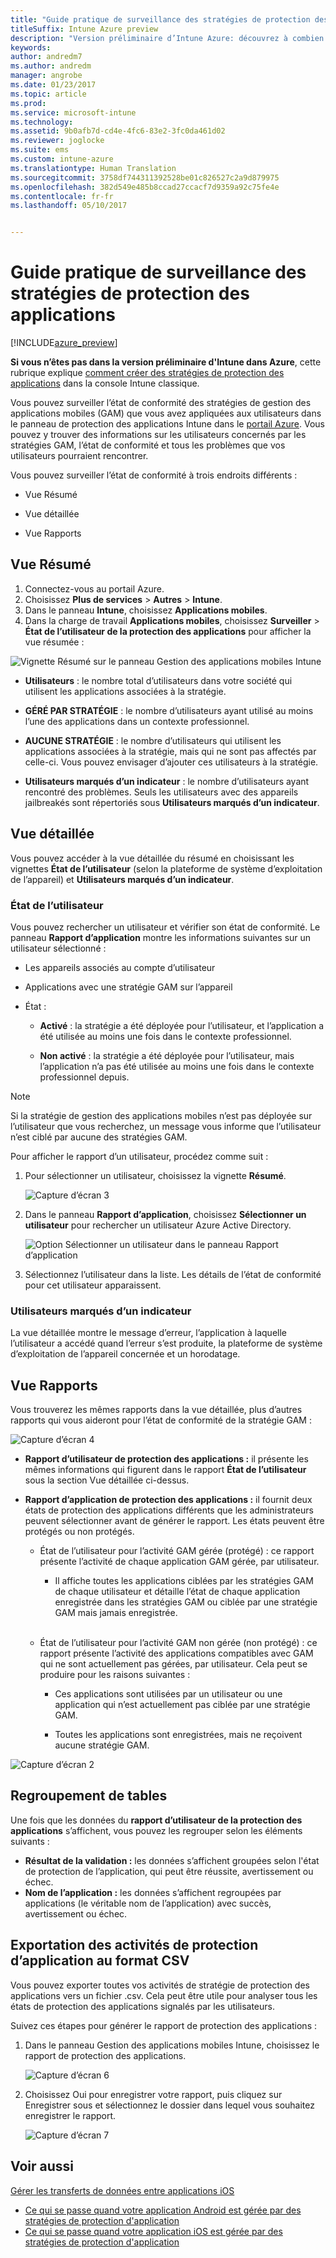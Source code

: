 ```yaml
---
title: "Guide pratique de surveillance des stratégies de protection des applications"
titleSuffix: Intune Azure preview
description: "Version préliminaire d’Intune Azure: découvrez à combien d’utilisateurs s’applique la stratégie et explorez pour accéder à plus d’informations."
keywords: 
author: andredm7
ms.author: andredm
manager: angrobe
ms.date: 01/23/2017
ms.topic: article
ms.prod: 
ms.service: microsoft-intune
ms.technology: 
ms.assetid: 9b0afb7d-cd4e-4fc6-83e2-3fc0da461d02
ms.reviewer: joglocke
ms.suite: ems
ms.custom: intune-azure
ms.translationtype: Human Translation
ms.sourcegitcommit: 3758df744311392528be01c826527c2a9d879975
ms.openlocfilehash: 382d549e485b8ccad27ccacf7d9359a92c75fe4e
ms.contentlocale: fr-fr
ms.lasthandoff: 05/10/2017


---
```


# <a name="how-to-monitor-app-protection-policies"></a>Guide pratique de surveillance des stratégies de protection des applications
[!INCLUDE[azure_preview](../includes/azure_preview.md)]

**Si vous n’êtes pas dans la version préliminaire d'Intune dans Azure**, cette rubrique explique [comment créer des stratégies de protection des applications](https://docs.microsoft.com/intune/deploy-use/create-and-deploy-mobile-app-management-policies-with-microsoft-intune) dans la console Intune classique.


Vous pouvez surveiller l’état de conformité des stratégies de gestion des applications mobiles (GAM) que vous avez appliquées aux utilisateurs dans le panneau de protection des applications Intune dans le [portail Azure](https://portal.azure.com). Vous pouvez y trouver des informations sur les utilisateurs concernés par les stratégies GAM, l’état de conformité et tous les problèmes que vos utilisateurs pourraient rencontrer.

Vous pouvez surveiller l’état de conformité à trois endroits différents :

-   Vue Résumé

-   Vue détaillée

-   Vue Rapports

## <a name="summary-view"></a>Vue Résumé

1. Connectez-vous au portail Azure.
2. Choisissez **Plus de services** > **Autres** > **Intune**.
3. Dans le panneau **Intune**, choisissez **Applications mobiles**.
4. Dans la charge de travail **Applications mobiles**, choisissez **Surveiller** > **État de l’utilisateur de la protection des applications** pour afficher la vue résumée :

![Vignette Résumé sur le panneau Gestion des applications mobiles Intune](../media/app-protection-user-status-summary.png)

-   **Utilisateurs** : le nombre total d’utilisateurs dans votre société qui utilisent les applications associées à la stratégie.

-   **GÉRÉ PAR STRATÉGIE** : le nombre d’utilisateurs ayant utilisé au moins l’une des applications dans un contexte professionnel.

-   **AUCUNE STRATÉGIE** : le nombre d’utilisateurs qui utilisent les applications associées à la stratégie, mais qui ne sont pas affectés par celle-ci. Vous pouvez envisager d’ajouter ces utilisateurs à la stratégie.

- **Utilisateurs marqués d’un indicateur** : le nombre d’utilisateurs ayant rencontré des problèmes. Seuls les utilisateurs avec des appareils jailbreakés sont répertoriés sous **Utilisateurs marqués d’un indicateur**.


## <a name="detailed-view"></a>Vue détaillée
Vous pouvez accéder à la vue détaillée du résumé en choisissant les vignettes **État de l’utilisateur** (selon la plateforme de système d’exploitation de l’appareil) et **Utilisateurs marqués d’un indicateur**.

### <a name="user-status"></a>État de l’utilisateur
Vous pouvez rechercher un utilisateur et vérifier son état de conformité. Le panneau **Rapport d’application** montre les informations suivantes sur un utilisateur sélectionné :
- Les appareils associés au compte d’utilisateur

- Applications avec une stratégie GAM sur l’appareil

- État :

  - **Activé** : la stratégie a été déployée pour l’utilisateur, et l’application a été utilisée au moins une fois dans le contexte professionnel.

  - **Non activé** : la stratégie a été déployée pour l’utilisateur, mais l’application n’a pas été utilisée au moins une fois dans le contexte professionnel depuis.

>[!NOTE]
> Si la stratégie de gestion des applications mobiles n’est pas déployée sur l’utilisateur que vous recherchez, un message vous informe que l’utilisateur n’est ciblé par aucune des stratégies GAM.

Pour afficher le rapport d’un utilisateur, procédez comme suit :

1.  Pour sélectionner un utilisateur, choisissez la vignette **Résumé**.

    ![Capture d’écran 3](../media/MAM-reporting-6.png)

2. Dans le panneau **Rapport d’application**, choisissez **Sélectionner un utilisateur** pour rechercher un utilisateur Azure Active Directory.

    ![Option Sélectionner un utilisateur dans le panneau Rapport d’application](../media/MAM-reporting-2.png)

3. Sélectionnez l’utilisateur dans la liste. Les détails de l’état de conformité pour cet utilisateur apparaissent.

### <a name="flagged-users"></a>Utilisateurs marqués d’un indicateur
La vue détaillée montre le message d’erreur, l’application à laquelle l’utilisateur a accédé quand l’erreur s’est produite, la plateforme de système d’exploitation de l’appareil concernée et un horodatage.

## <a name="reporting-view"></a>Vue Rapports

Vous trouverez les mêmes rapports dans la vue détaillée, plus d’autres rapports qui vous aideront pour l’état de conformité de la stratégie GAM :

![Capture d’écran 4](../media/MAM-reporting-7.png)

-   **Rapport d’utilisateur de protection des applications :** il présente les mêmes informations qui figurent dans le rapport **État de l’utilisateur** sous la section Vue détaillée ci-dessus.

-   **Rapport d’application de protection des applications :** il fournit deux états de protection des applications différents que les administrateurs peuvent sélectionner avant de générer le rapport. Les états peuvent être protégés ou non protégés.

    -   État de l’utilisateur pour l’activité GAM gérée (protégé) : ce rapport présente l’activité de chaque application GAM gérée, par utilisateur.

        -   Il affiche toutes les applications ciblées par les stratégies GAM de chaque utilisateur et détaille l’état de chaque application enregistrée dans les stratégies GAM ou ciblée par une stratégie GAM mais jamais enregistrée.
<br></br>
    -   État de l’utilisateur pour l’activité GAM non gérée (non protégé) : ce rapport présente l’activité des applications compatibles avec GAM qui ne sont actuellement pas gérées, par utilisateur. Cela peut se produire pour les raisons suivantes :

        -   Ces applications sont utilisées par un utilisateur ou une application qui n’est actuellement pas ciblée par une stratégie GAM.

        -   Toutes les applications sont enregistrées, mais ne reçoivent aucune stratégie GAM.

![Capture d’écran 2](../media/MAM-reporting-4.png)

## <a name="table-grouping"></a>Regroupement de tables

Une fois que les données du **rapport d’utilisateur de la protection des applications** s’affichent, vous pouvez les regrouper selon les éléments suivants :

- **Résultat de la validation :** les données s’affichent groupées selon l'état de protection de l’application, qui peut être réussite, avertissement ou échec.
- **Nom de l’application :** les données s’affichent regroupées par applications (le véritable nom de l’application) avec succès, avertissement ou échec.

## <a name="export-app-protection-activities-to-csv"></a>Exportation des activités de protection d’application au format CSV

Vous pouvez exporter toutes vos activités de stratégie de protection des applications vers un fichier .csv. Cela peut être utile pour analyser tous les états de protection des applications signalés par les utilisateurs.

Suivez ces étapes pour générer le rapport de protection des applications :

1. Dans le panneau Gestion des applications mobiles Intune, choisissez le rapport de protection des applications.

    ![Capture d’écran 6](../media/app-protection-report-csv-2.png)

2. Choisissez Oui pour enregistrer votre rapport, puis cliquez sur Enregistrer sous et sélectionnez le dossier dans lequel vous souhaitez enregistrer le rapport.

    ![Capture d’écran 7](../media/app-protection-report-csv-1.png)

## <a name="see-also"></a>Voir aussi
[Gérer les transferts de données entre applications iOS](manage-data-transfer-between-ios-apps-with-microsoft-intune.md)

* [Ce qui se passe quand votre application Android est gérée par des stratégies de protection d'application](app-protection-enabled-android-apps.md)
* [Ce qui se passe quand votre application iOS est gérée par des stratégies de protection d'application](app-protection-enabled-ios-apps.md)

